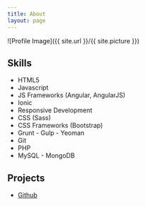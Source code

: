 ```yaml
---
title: About
layout: page
---
```

![Profile Image]({{ site.url }}/{{ site.picture }})

<h2>Skills</h2>

<ul class="skill-list">
	<li>HTML5</li>
	<li>Javascript</li>
	<li>JS Frameworks (Angular, AngularJS)</li>
	<li>Ionic</li>
	<li>Responsive Development</li>
	<li>CSS (Sass)</li>
	<li>CSS Frameworks (Bootstrap)</li>
	<li>Grunt - Gulp - Yeoman</li>
	<li>Git</li>
	<li>PHP</li>
	<li>MySQL - MongoDB</li>
</ul>

<h2>Projects</h2>

<ul>
	<li>
		<a href="https://github.com/arul21">Github</a>
	</li>
</ul>
